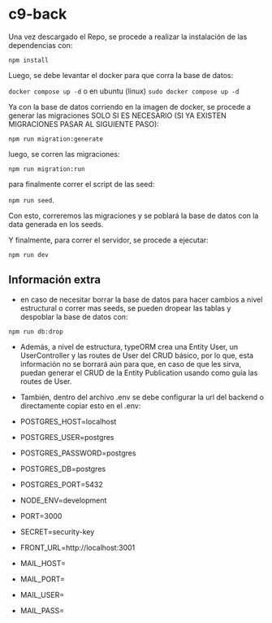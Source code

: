 # c9-back

Una vez descargado el Repo, se procede a realizar la instalación de las dependencias con:

`npm install`

Luego, se debe levantar el docker para que corra la base de datos:

`docker compose up -d` o en ubuntu (linux) `sudo docker compose up -d`

Ya con la base de datos corriendo en la imagen de docker, se procede a generar las migraciones SOLO SI ES NECESARIO (SI YA EXISTEN MIGRACIONES PASAR AL SIGUIENTE PASO):

`npm run migration:generate`

luego, se corren las migraciones:

`npm run migration:run`

para finalmente correr el script de las seed:

`npm run seed`.

Con esto, correremos las migraciones y se poblará la base de datos con la data generada en los seeds.

Y finalmente, para correr el servidor, se procede a ejecutar:

`npm run dev`

## Información extra

* en caso de necesitar borrar la base de datos para hacer cambios a nivel estructural o correr mas seeds, se pueden dropear las tablas y despoblar la base de datos con:

`npm run db:drop`

* Además, a nivel de estructura, typeORM crea una Entity User, un UserController y las routes de User del CRUD básico, por lo que, esta información no se borrará aún para que, en caso de que les sirva, puedan generar el CRUD de la Entity Publication usando como guía las routes de User.

* También, dentro del archivo .env se debe configurar la url del backend o directamente copiar esto en el .env:

- POSTGRES_HOST=localhost
- POSTGRES_USER=postgres
- POSTGRES_PASSWORD=postgres
- POSTGRES_DB=postgres
- POSTGRES_PORT=5432

- NODE_ENV=development

- PORT=3000
- SECRET=security-key

- FRONT_URL=http://localhost:3001

- MAIL_HOST=
- MAIL_PORT=
- MAIL_USER=
- MAIL_PASS=

